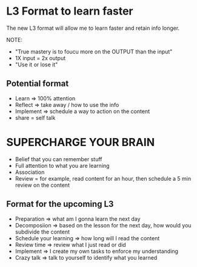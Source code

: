 # L3 Format to learn faster

The new L3 format will allow me to learn faster and retain info longer. 

NOTE:
- "True mastery is to foucu more on the OUTPUT than the input"
- 1X input = 2x output
- "Use it or lose it"

## Potential format 
- Learn => 100% attention
- Reflect => take away / how to use the info
- Implement => schedule a way to action on the content
- share = self talk

# SUPERCHARGE YOUR BRAIN
- Belief that you can remember stuff
- Full attention to what you are learning
- Association
- Review = for example, read content for an hour, then schedule a 5 min review on the content

## Format for the upcoming L3 
- Preparation => what am I gonna learn the next day 
- Decomposiion => based on the lesson for the next day, how would you subdivide the content
- Schedule your learning => how long will I read the content
- Review time => review what I just read or did
- Implement => I create my own tasks to enforce my understanding
- Crazy talk => talk to yourself to identify what you learned




